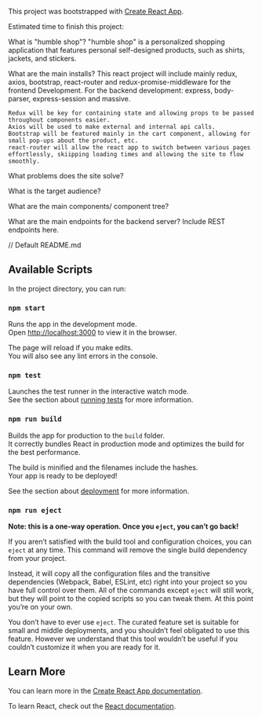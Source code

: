 This project was bootstrapped with [Create React App](https://github.com/facebook/create-react-app).

Estimated time to finish this project: 

What is "humble shop"?
    "humble shop" is a personalized shopping application that features personal self-designed products, such as shirts, jackets, and stickers. 

What are the main installs?
    This react project will include mainly redux, axios, bootstrap, react-router and redux-promise-middleware for the frontend Development. For the backend development: express, body-parser, express-session and massive. 

    Redux will be key for containing state and allowing props to be passed throughout components easier. 
    Axios will be used to make external and internal api calls.
    Bootstrap will be featured mainly in the cart component, allowing for small pop-ups about the product, etc.
    react-router will allow the react app to switch between various pages effortlessly, skiipping loading times and allowing the site to flow smoothly.

What problems does the site solve?


What is the target audience?


What are the main components/ component tree?


What are the main endpoints for the backend server? Include REST endpoints here.






// Default README.md 

## Available Scripts

In the project directory, you can run:

### `npm start`

Runs the app in the development mode.<br>
Open [http://localhost:3000](http://localhost:3000) to view it in the browser.

The page will reload if you make edits.<br>
You will also see any lint errors in the console.

### `npm test`

Launches the test runner in the interactive watch mode.<br>
See the section about [running tests](https://facebook.github.io/create-react-app/docs/running-tests) for more information.

### `npm run build`

Builds the app for production to the `build` folder.<br>
It correctly bundles React in production mode and optimizes the build for the best performance.

The build is minified and the filenames include the hashes.<br>
Your app is ready to be deployed!

See the section about [deployment](https://facebook.github.io/create-react-app/docs/deployment) for more information.

### `npm run eject`

**Note: this is a one-way operation. Once you `eject`, you can’t go back!**

If you aren’t satisfied with the build tool and configuration choices, you can `eject` at any time. This command will remove the single build dependency from your project.

Instead, it will copy all the configuration files and the transitive dependencies (Webpack, Babel, ESLint, etc) right into your project so you have full control over them. All of the commands except `eject` will still work, but they will point to the copied scripts so you can tweak them. At this point you’re on your own.

You don’t have to ever use `eject`. The curated feature set is suitable for small and middle deployments, and you shouldn’t feel obligated to use this feature. However we understand that this tool wouldn’t be useful if you couldn’t customize it when you are ready for it.

## Learn More

You can learn more in the [Create React App documentation](https://facebook.github.io/create-react-app/docs/getting-started).

To learn React, check out the [React documentation](https://reactjs.org/).
